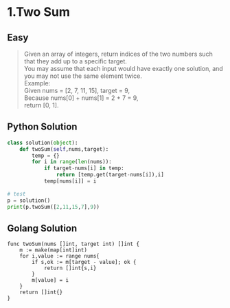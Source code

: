 # 1.Two Sum
## Easy

> Given an array of integers, return indices of the two numbers such that they add up to a specific target.  
> You may assume that each input would have exactly one solution, and you may not use the same element twice.  
> Example:  
> Given nums = [2, 7, 11, 15], target = 9,  
> Because nums[0] + nums[1] = 2 + 7 = 9,  
> return [0, 1].

## Python Solution

```python
class solution(object):
    def twoSum(self,nums,target):
        temp = {}
        for i in range(len(nums)):
            if target-nums[i] in temp:
                return [temp.get(target-nums[i]),i]
            temp[nums[i]] = i
                
# test
p = solution()
print(p.twoSum([2,11,15,7],9))
```


## Golang Solution

```golang
func twoSum(nums []int, target int) []int {
    m := make(map[int]int)
    for i,value := range nums{
        if s,ok := m[target - value]; ok {
            return []int{s,i}
        }
        m[value] = i
    }
    return []int{}
}
```
